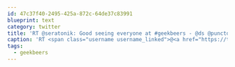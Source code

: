 ```yaml
---
id: 47c37f40-2495-425a-872c-64de37c83991
blueprint: text
category: twitter
title: 'RT @seratonik: Good seeing everyone at #geekbeers - @ds @punctdesigns @dchymko @rtaylor @ameliajp @kimathomas @_dlight @MicaKnibbs @rige ...'
caption: 'RT <span class="username username_linked">@<a href="https://twitter.com/seratonik" title="Brent Luehr">seratonik</a></span>: Good seeing everyone at <span class="hashtag hashtag_local">#<a href="http://tweettemp.darylchymko.ca/?tag=geekbeers">geekbeers</a> - <span class="username username_linked">@<a href="https://twitter.com/ds" title="Dave Simon">ds</a></span> @punctdesigns @dchymko @rtaylor @ameliajp @kimathomas @_dlight @MicaKnibbs @rige ...'
tags:
  - geekbeers
---
```

